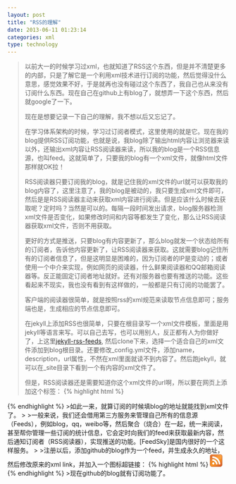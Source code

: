```yaml
---
layout: post
title: "RSS的理解"
date: 2013-06-11 01:23:14
categories: xml
type: technology
---
```


>以前大一的时候学习过xml，也就知道了RSS这个东西，但是并不清楚更多的内部，只是了解它是一个利用xml技术进行订阅的功能，然后觉得没什么意思，感觉效果不好，于是就再也没有碰过这个东西了，我自己也从来没有订阅什么东西。现在自己在github上有blog了，就想弄一下这个东西，然后就google了一下。
>
>现在是想要记录一下自己的理解，我不想以后又忘记了。
>
>在学习体系架构的时候，学习过订阅者模式，这里使用的就是它。现在我的blog提供RSS订阅功能，也就是说，我blog除了输出html内容让浏览器来读以外，还输出xml内容让RSS阅读器来读，所以我的blog是一个RSS信息源，也叫feed。这就简单了，只要我的blog有一个xml文件，就像html文件那样就OK拉！
>
>RSS阅读器只要订阅我的blog，就是记住我的xml文件的url就可以获取我的blog内容了，这里注意了，我的blog是被动的，我只要生成xml文件即可，然后是是RSS阅读器主动来获取xml内容进行阅读。但是应该什么时候去获取呢？定时吗？当然是可以的。每隔一段时间发出请求，blog服务器检测xml文件是否变化，如果修改时间和内容等都发生了变化，那么让RSS阅读器获取xml文件，否则不用获取。
>
>更好的方式是推送，只要blog有内容更新了，那么blog就发一个状态给所有的订阅者，告诉他内容更新了，让RSS阅读器来获取。这就需要blog记住所有的订阅者信息了，但是这明显是困难的，因为订阅者的IP是变动的；或者使用一个中介来实现，例如网页的阅读器，什么鲜果阅读器和QQ邮箱阅读器等。反正能固定订阅者地址就好。还有对服务器也要有推送的功能。这些看起来不现实，我也没有看到有这样做的，一般都是只有订阅的功能罢了。
>
>客户端的阅读器很简单，就是按照rss的xml规范来读取节点信息即可；服务端也是，生成相应的节点信息即可。
>
>在jekyll上添加RSS也很简单，只要在根目录写一个xml文件模板，里面是用jekyll等语言来写。可以自己去写，也可以用别人，反正都有人为你做好了，上这里[jekyll-rss-feeds], 然后clone下来，选择一个适合自己的xml文件添加到blog根目录。还要修改_config.yml文件，添加name，description，url属性，不然在xml里面就读不到内容了。然后跑jekyll，就可以在_site目录下看到一个有内容的xml文件了。
>
>但是，RSS阅读器还是需要知道你这个xml文件的url啊，所以要在网页上添加这个标签：
{% highlight html %}
<link rel="alternate" type="application/rss+xml" title="{{ site.name }}" href="{{ site.url }}/feed.xml">
{% endhighlight %}
>如此一来，就算订阅的时候填blog的地址就能找到xml文件了。
>
>一般来说，我们还会借用第三方服务来管理自己所有的信息源（Feeds），例如blog，qq，weibo等，然后聚合（烧合）在一起，统一来阅读，甚至帮你管理一些订阅的统计信息，它会定时向我们的feed来获取最新内容，然后通知订阅者（RSS阅读器），实现推送的功能。[FeedSky]是国内很好的一个这样服务。
>
>注册以后，添加github的blog作为一个feed，并生成永久的地址，然后修改原来的xml link，并加入一个图标超链接：
{% highlight html %}
<link rel="alternate" type="application/atom+xml" title="{{ site.name }}" href="http://feed.feedsky.com/zhgeaits">
<a id="subscribe" href="http://feed.feedsky.com/zhgeaits">
	<img src="/image/rss.png" alt="Subscribe to RSS Feed" id="rsspic"/>
</a>
{% endhighlight %}
>现在github的blog就有订阅功能了。

[jekyll-rss-feeds]: https://github.com/snaptortoise/jekyll-rss-feeds
[FeedSky]: www.feedsky.com
